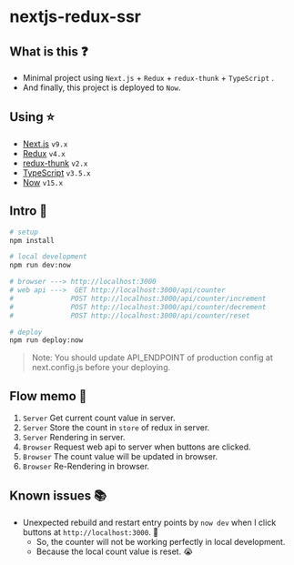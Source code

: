 nextjs-redux-ssr
====

## What is this ❓

- Minimal project using `Next.js` + `Redux` + `redux-thunk` + `TypeScript` .
- And finally, this project is deployed to `Now`.

## Using ⭐

- [Next.js](https://nextjs.org/) `v9.x`
- [Redux](https://redux.js.org/) `v4.x`
- [redux-thunk](https://github.com/reduxjs/redux-thunk) `v2.x`
- [TypeScript](https://www.typescriptlang.org/) `v3.5.x`
- [Now](https://zeit.co/now) `v15.x`

## Intro 🚀

```bash
# setup
npm install

# local development
npm run dev:now

# browser ---> http://localhost:3000
# web api --->  GET http://localhost:3000/api/counter
#              POST http://localhost:3000/api/counter/increment
#              POST http://localhost:3000/api/counter/decrement
#              POST http://localhost:3000/api/counter/reset

# deploy
npm run deploy:now
```

> Note: You should update API_ENDPOINT of production config at next.config.js before your deploying.

## Flow memo 📝

1. `Server` Get current count value in server.
2. `Server` Store the count in `store` of redux in server.
3. `Server` Rendering in server.
4. `Browser` Request web api to server when buttons are clicked.
5. `Browser` The count value will be updated in browser.
6. `Browser` Re-Rendering in browser.

## Known issues 📚

- Unexpected rebuild and restart entry points by `now dev` when I click buttons at `http://localhost:3000`. 🤔
  - So, the counter will not be working perfectly in local development.
  - Because the local count value is reset. 😭
